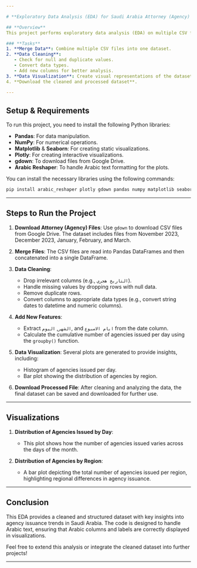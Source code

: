 ```yaml
---

# **Exploratory Data Analysis (EDA) for Saudi Arabia Attorney (Agency) Dataset**

## **Overview**
This project performs exploratory data analysis (EDA) on multiple CSV files containing attorney (agency) data from different months in Saudi Arabia. The goal is to merge the files, clean the data, and provide insightful visualizations.

### **Tasks**
1. **Merge Data**: Combine multiple CSV files into one dataset.
2. **Data Cleaning**:
   - Check for null and duplicate values.
   - Convert data types.
   - Add new columns for better analysis.
3. **Data Visualization**: Create visual representations of the dataset.
4. **Download the cleaned and processed dataset**.

---
```


## **Setup & Requirements**
To run this project, you need to install the following Python libraries:
- **Pandas**: For data manipulation.
- **NumPy**: For numerical operations.
- **Matplotlib** & **Seaborn**: For creating static visualizations.
- **Plotly**: For creating interactive visualizations.
- **gdown**: To download files from Google Drive.
- **Arabic Reshaper**: To handle Arabic text formatting for the plots.

You can install the necessary libraries using the following commands:
```bash
pip install arabic_reshaper plotly gdown pandas numpy matplotlib seaborn
```

---

## **Steps to Run the Project**

1. **Download Attorney (Agency) Files**:
   Use `gdown` to download CSV files from Google Drive. The dataset includes files from November 2023, December 2023, January, February, and March.

2. **Merge Files**:
   The CSV files are read into Pandas DataFrames and then concatenated into a single DataFrame.

3. **Data Cleaning**:
   - Drop irrelevant columns (e.g., `التاريخ هجري`).
   - Handle missing values by dropping rows with null data.
   - Remove duplicate rows.
   - Convert columns to appropriate data types (e.g., convert string dates to datetime and numeric columns).
   
4. **Add New Features**:
   - Extract `الشهر`, `اليوم`, and `ايام الاسبوع` from the date column.
   - Calculate the cumulative number of agencies issued per day using the `groupby()` function.

5. **Data Visualization**:
   Several plots are generated to provide insights, including:
   - Histogram of agencies issued per day.
   - Bar plot showing the distribution of agencies by region.

6. **Download Processed File**:
   After cleaning and analyzing the data, the final dataset can be saved and downloaded for further use.

---

## **Visualizations**

1. **Distribution of Agencies Issued by Day**:
   - This plot shows how the number of agencies issued varies across the days of the month.

2. **Distribution of Agencies by Region**:
   - A bar plot depicting the total number of agencies issued per region, highlighting regional differences in agency issuance.

---

## **Conclusion**
This EDA provides a cleaned and structured dataset with key insights into agency issuance trends in Saudi Arabia. The code is designed to handle Arabic text, ensuring that Arabic columns and labels are correctly displayed in visualizations.

Feel free to extend this analysis or integrate the cleaned dataset into further projects!

---
